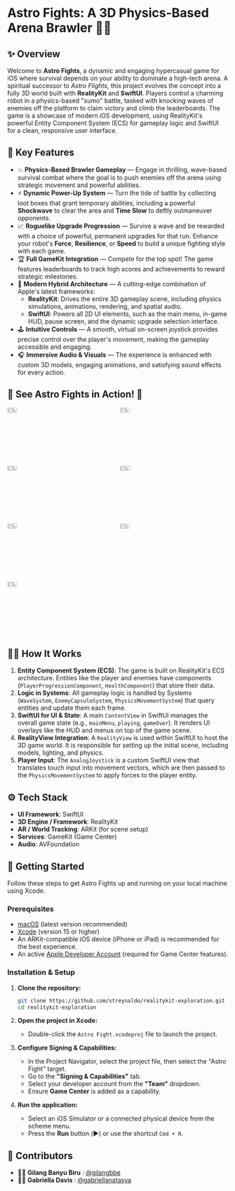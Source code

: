 # Astro Fights: A 3D Physics-Based Arena Brawler 🤖💥

## ✨ Overview
Welcome to **Astro Fights**, a dynamic and engaging hypercasual game for iOS where survival depends on your ability to dominate a high-tech arena. A spiritual successor to *Astro Flights*, this project evolves the concept into a fully 3D world built with **RealityKit** and **SwiftUI**. Players control a charming robot in a physics-based "sumo" battle, tasked with knocking waves of enemies off the platform to claim victory and climb the leaderboards.
The game is a showcase of modern iOS development, using RealityKit's powerful Entity Component System (ECS) for gameplay logic and SwiftUI for a clean, responsive user interface.

## 🔋 Key Features
  * 💥 **Physics-Based Brawler Gameplay** — Engage in thrilling, wave-based survival combat where the goal is to push enemies off the arena using strategic movement and powerful abilities.
  * ⚡️ **Dynamic Power-Up System** — Turn the tide of battle by collecting loot boxes that grant temporary abilities, including a powerful **Shockwave** to clear the area and **Time Slow** to deftly outmaneuver opponents.
  * 📈 **Roguelike Upgrade Progression** — Survive a wave and be rewarded with a choice of powerful, permanent upgrades for that run. Enhance your robot's **Force**, **Resilience**, or **Speed** to build a unique fighting style with each game.
  * 🏆 **Full GameKit Integration** — Compete for the top spot\! The game features leaderboards to track high scores and achievements to reward strategic milestones.
  * 🎨 **Modern Hybrid Architecture** — A cutting-edge combination of Apple's latest frameworks:
      * **RealityKit**: Drives the entire 3D gameplay scene, including physics simulations, animations, rendering, and spatial audio.
      * **SwiftUI**: Powers all 2D UI elements, such as the main menu, in-game HUD, pause screen, and the dynamic upgrade selection interface.
  * 🕹️ **Intuitive Controls** — A smooth, virtual on-screen joystick provides precise control over the player's movement, making the gameplay accessible and engaging.
  * 🎧 **Immersive Audio & Visuals** — The experience is enhanced with custom 3D models, engaging animations, and satisfying sound effects for every action.

## 🌟 See Astro Fights in Action\! 📸
<div style="display: grid; grid-template-columns: repeat(2, 1fr); gap: 10px;">
    <img src="https://drive.google.com/uc?id=1JxYV_tpiOHfRlWFTqlRPQdEuPJMMw96h" alt="Screenshot 1" style="width: 30%;"/>
    <img src="https://drive.google.com/uc?id=1QMvp_QX7pn0pM_Pxvlz4VpyDjVT-2YDi" alt="Screenshot 2" style="width: 30%;"/>
    <img src="https://drive.google.com/uc?id=1cGITTMug7qIVcwe9_4s3jz6rjdxJuMPp" alt="Screenshot 3" style="width: 30%;"/>
    <img src="https://drive.google.com/uc?id=1VKL7xCQ43g67Js2C33NRfhOGxxO0mGEh" alt="Screenshot 4" style="width: 30%;"/>
    <img src="https://drive.google.com/uc?id=1w9mW16n4qoEZnx2ePoWLRllQDNu_nrqK" alt="Screenshot 5" style="width: 30%;"/>
    <img src="https://drive.google.com/uc?id=1UtQqpJ5IhEdzLxgUPXOhYrXmSKEPP1td" alt="Screenshot 5" style="width: 30%;"/>
    <img src="https://drive.google.com/uc?id=18JNA83gVUOLv3dQukTMUMnv0gXP-fYs8" alt="Screenshot 5" style="width: 30%;"/>
</div>

## 🧑‍💻 How It Works
1.  **Entity Component System (ECS)**: The game is built on RealityKit's ECS architecture. Entities like the player and enemies have components (`PlayerProgressionComponent`, `HealthComponent`) that store their data.
2.  **Logic in Systems**: All gameplay logic is handled by Systems (`WaveSystem`, `EnemyCapsuleSystem`, `PhysicsMovementSystem`) that query entities and update them each frame.
3.  **SwiftUI for UI & State**: A main `ContentView` in SwiftUI manages the overall game state (e.g., `mainMenu`, `playing`, `gameOver`). It renders UI overlays like the HUD and menus on top of the game scene.
4.  **RealityView Integration**: A `RealityView` is used within SwiftUI to host the 3D game world. It is responsible for setting up the initial scene, including models, lighting, and physics.
5.  **Player Input**: The `AnalogJoystick` is a custom SwiftUI view that translates touch input into movement vectors, which are then passed to the `PhysicsMovementSystem` to apply forces to the player entity.

## ⚙️ Tech Stack
  * **UI Framework**: SwiftUI
  * **3D Engine / Framework**: RealityKit
  * **AR / World Tracking**: ARKit (for scene setup)
  * **Services**: GameKit (Game Center)
  * **Audio**: AVFoundation

## 🚀 Getting Started
Follow these steps to get Astro Fights up and running on your local machine using Xcode.

### Prerequisites
  * [macOS](https://www.google.com/search?q=https://www.apple.com/macos/) (latest version recommended)
  * [Xcode](https://developer.apple.com/xcode/) (version 15 or higher)
  * An ARKit-compatible iOS device (iPhone or iPad) is recommended for the best experience.
  * An active [Apple Developer Account](https://developer.apple.com/programs/enroll/) (required for Game Center features).

### Installation & Setup
1.  **Clone the repository:**
    ```bash
    git clone https://github.com/streynaldo/realitykit-exploration.git
    cd realitykit-exploration
    ```

2.  **Open the project in Xcode:**
      * Double-click the `Astro Fight.xcodeproj` file to launch the project.

3.  **Configure Signing & Capabilities:**
      * In the Project Navigator, select the project file, then select the "Astro Fight" target.
      * Go to the **"Signing & Capabilities"** tab.
      * Select your developer account from the **"Team"** dropdown.
      * Ensure **Game Center** is added as a capability.

4.  **Run the application:**
      * Select an iOS Simulator or a connected physical device from the scheme menu.
      * Press the **Run** button (▶︎) or use the shortcut `Cmd + R`.

## 🤝 Contributors
  * 🧑‍💻 **Gilang Banyu Biru** : [@gilangbbe](https://github.com/gilangbbe)
  * 👩‍💻 **Gabriella Davis** : [@gabriellanatasya](https://github.com/gabriellanatasya)
